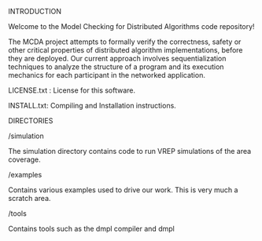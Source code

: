 INTRODUCTION

Welcome to the Model Checking for Distributed Algorithms code repository!

The MCDA project attempts to formally verify the correctness, safety or
other critical properties of distributed algorithm implementations, before
they are deployed. Our current approach involves sequentialization techniques
to analyze the structure of a program and its execution mechanics for each
participant in the networked application.

LICENSE.txt : License for this software.

INSTALL.txt: Compiling and Installation instructions.

DIRECTORIES

  /simulation
  
  The simulation directory contains code to run VREP simulations of the area
  coverage.
  
  /examples

  Contains various examples used to drive our work. This is very much
  a scratch area.

  /tools

  Contains tools such as the dmpl compiler and dmpl
